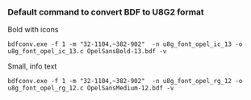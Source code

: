 ### Default command to convert BDF to U8G2 format

Bold with icons

`bdfconv.exe -f 1 -m "32-1104,~382-902"  -n u8g_font_opel_ic_13 -o u8g_font_opel_ic_13.c OpelSansBold-13.bdf -v`

 Small, info text
 
`bdfconv.exe -f 1 -m "32-1104,~382-902"  -n u8g_font_opel_rg_12 -o u8g_font_opel_rg_12.c OpelSansMedium-12.bdf -v`
